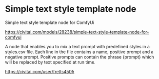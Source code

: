 Simple text style template node
========================

Simple text style template node for ComfyUi

https://civitai.com/models/28238/simple-text-style-template-node-for-comfyui

A node that enables you to mix a text prompt with predefined styles in a styles.csv file. Each line in the file contains a name, positive prompt and a negative prompt. Positive prompts can contain the phrase {prompt} which will be replaced by text specified at run time.

https://civitai.com/user/fretts4505

